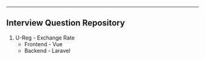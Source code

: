 ------------------------------
Interview Question Repository
------------------------------

1. U-Reg - Exchange Rate
   - Frontend - Vue
   - Backend - Laravel


